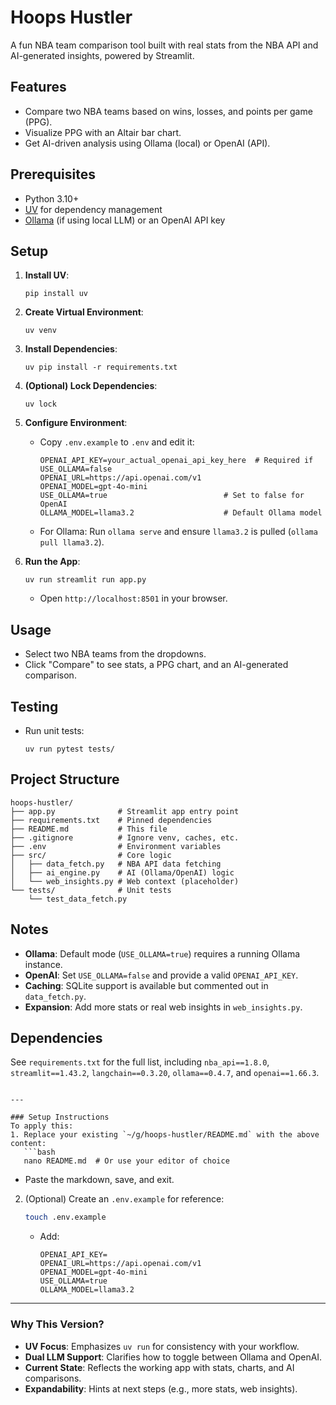 # Hoops Hustler

A fun NBA team comparison tool built with real stats from the NBA API and AI-generated insights, powered by Streamlit.

## Features

- Compare two NBA teams based on wins, losses, and points per game (PPG).
- Visualize PPG with an Altair bar chart.
- Get AI-driven analysis using Ollama (local) or OpenAI (API).

## Prerequisites

- Python 3.10+
- [UV](https://github.com/astral-sh/uv) for dependency management
- [Ollama](https://ollama.ai/) (if using local LLM) or an OpenAI API key

## Setup

1. **Install UV**:

   ```
   pip install uv
   ```

2. **Create Virtual Environment**:

   ```
   uv venv
   ```

3. **Install Dependencies**:

   ```
   uv pip install -r requirements.txt
   ```

4. **(Optional) Lock Dependencies**:

   ```
   uv lock
   ```

5. **Configure Environment**:

   - Copy `.env.example` to `.env` and edit it:
     ```
     OPENAI_API_KEY=your_actual_openai_api_key_here  # Required if USE_OLLAMA=false
     OPENAI_URL=https://api.openai.com/v1
     OPENAI_MODEL=gpt-4o-mini
     USE_OLLAMA=true                          # Set to false for OpenAI
     OLLAMA_MODEL=llama3.2                    # Default Ollama model
     ```
   - For Ollama: Run `ollama serve` and ensure `llama3.2` is pulled (`ollama pull llama3.2`).

6. **Run the App**:
   ```
   uv run streamlit run app.py
   ```
   - Open `http://localhost:8501` in your browser.

## Usage

- Select two NBA teams from the dropdowns.
- Click "Compare" to see stats, a PPG chart, and an AI-generated comparison.

## Testing

- Run unit tests:
  ```
  uv run pytest tests/
  ```

## Project Structure

```
hoops-hustler/
├── app.py              # Streamlit app entry point
├── requirements.txt    # Pinned dependencies
├── README.md           # This file
├── .gitignore          # Ignore venv, caches, etc.
├── .env                # Environment variables
├── src/                # Core logic
│   ├── data_fetch.py   # NBA API data fetching
│   ├── ai_engine.py    # AI (Ollama/OpenAI) logic
│   └── web_insights.py # Web context (placeholder)
└── tests/              # Unit tests
    └── test_data_fetch.py
```

## Notes

- **Ollama**: Default mode (`USE_OLLAMA=true`) requires a running Ollama instance.
- **OpenAI**: Set `USE_OLLAMA=false` and provide a valid `OPENAI_API_KEY`.
- **Caching**: SQLite support is available but commented out in `data_fetch.py`.
- **Expansion**: Add more stats or real web insights in `web_insights.py`.

## Dependencies

See `requirements.txt` for the full list, including `nba_api==1.8.0`, `streamlit==1.43.2`, `langchain==0.3.20`, `ollama==0.4.7`, and `openai==1.66.3`.

````

---

### Setup Instructions
To apply this:
1. Replace your existing `~/g/hoops-hustler/README.md` with the above content:
   ```bash
   nano README.md  # Or use your editor of choice
````

- Paste the markdown, save, and exit.

2. (Optional) Create an `.env.example` for reference:
   ```bash
   touch .env.example
   ```
   - Add:
     ```
     OPENAI_API_KEY=
     OPENAI_URL=https://api.openai.com/v1
     OPENAI_MODEL=gpt-4o-mini
     USE_OLLAMA=true
     OLLAMA_MODEL=llama3.2
     ```

---

### Why This Version?

- **UV Focus**: Emphasizes `uv run` for consistency with your workflow.
- **Dual LLM Support**: Clarifies how to toggle between Ollama and OpenAI.
- **Current State**: Reflects the working app with stats, charts, and AI comparisons.
- **Expandability**: Hints at next steps (e.g., more stats, web insights).

